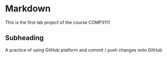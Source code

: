 # Markdown

This is the first lab project of the course COMP3111

## Subheading

A practice of using GitHub platform and commit / push changes onto GitHub